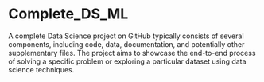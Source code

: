 # Complete_DS_ML

A complete Data Science project on GitHub typically consists of several components, including code, data, documentation, and potentially other supplementary files. The project aims to showcase the end-to-end process of solving a specific problem or exploring a particular dataset using data science techniques.
